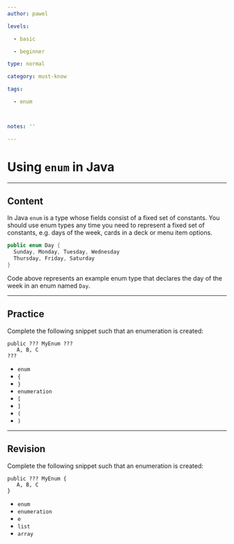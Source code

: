 ```yaml
---
author: pawel

levels:

  - basic

  - beginner

type: normal

category: must-know

tags:

  - enum



notes: ''

---
```


# Using `enum` in Java

---
## Content

In Java `enum` is a type whose fields consist of a fixed set of constants. You should use enum types any time you need to represent a fixed set of constants, e.g. days of the week, cards in a deck or menu item options. 

```java
public enum Day {
  Sunday, Monday, Tuesday, Wednesday
  Thursday, Friday, Saturday
}
```
Code above represents an example enum type that declares the day of the week in an enum named `Day`.

---
## Practice

Complete the following snippet such that an enumeration is created:
```
public ??? MyEnum ???
   A, B, C 
???
```


* `enum` 
* `{` 
* `}` 
* `enumeration` 
* `[` 
* `]` 
* `(` 
* `)`

---
## Revision

Complete the following snippet such that an enumeration is created:
```
public ??? MyEnum {
   A, B, C 
}
```


* `enum` 
* `enumeration` 
* `e` 
* `list` 
* `array`

